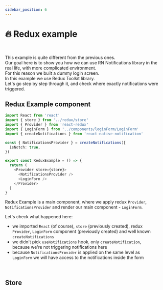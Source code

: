 ```yaml
---
sidebar_position: 6
---
```


# 🔥 Redux example
<br/>

This example is quite different from the previous ones. <br/>
Our goal here is to show you how we can use RN Notifications library in the real life, with more complicated environment.<br/>
For this reason we built a dummy login screen.<br/>
In this example we use Redux Toolkit library.<br/>
Let's go step by step through it, and check where exactly notifications were triggered.


## Redux Example component

```typescript jsx
import React from 'react'
import { store } from '../redux/store'
import { Provider } from 'react-redux'
import { LoginForm } from '../components/loginForm/LoginForm'
import { createNotifications } from 'react-native-notification'

const { NotificationsProvider } = createNotifications({
  isNotch: true,
})

export const ReduxExample = () => {
  return (
    <Provider store={store}>
      <NotificationsProvider />
      <LoginForm />
    </Provider>
  )
}
```

Redux Example is a main component, where we apply redux `Provider`, `NotificationsProvider` and render our main component - `LoginForm`.<br/>

Let's check what happened here:

- we imported `React` (of course), `store` (previously created), redux `Provider`, `LoginForm` component (previously created) and well known `createNotifications`
- we didn't pick `useNotifications` hook, only `createNotification`, because we're not triggering notifications here
- because `NotificationsProvider` is applied on the same level as `LoginForm` we will have access to the notifications inside the form

<br/>

## Store


